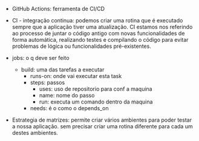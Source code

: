 - GitHub Actions: ferramenta de CI/CD 

- CI - integração continua: podemos criar uma rotina que é executado sempre que a aplicação tiver uma atualização. CI estamos nos referindo ao processo de juntar o código antigo com novas funcionalidades de forma automática, realizando testes e compilando o código para evitar problemas de lógica ou funcionalidades pré-existentes.

- jobs: o q deve ser feito
  - build: uma das tarefas a executar
    - runs-on: onde vai executar esta task
    - steps: passos
      - uses: uso de repositorio para conf a maquina
      - name: nome do passo
      - run: executa um comando dentro da maquina
    - needs: é o como o depends_on


- Estrategia de matrizes: permite criar vários ambientes para poder testar a nossa aplicação. sem precisar criar uma rotina diferente para cada um destes ambientes.